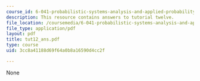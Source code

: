 ```yaml
---
course_id: 6-041-probabilistic-systems-analysis-and-applied-probability-spring-2006
description: This resource contains answers to tutorial twelve.
file_location: /coursemedia/6-041-probabilistic-systems-analysis-and-applied-probability-spring-2006/3cc8a41188d69f64a0b8a16590d4cc2f_tut12_ans.pdf
file_type: application/pdf
layout: pdf
title: tut12_ans.pdf
type: course
uid: 3cc8a41188d69f64a0b8a16590d4cc2f

---
```

None